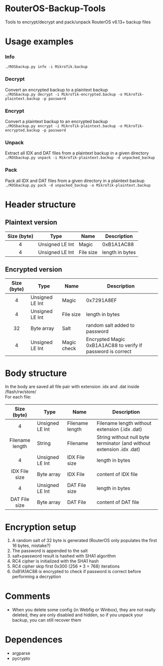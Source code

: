 # RouterOS-Backup-Tools
Tools to encrypt/decrypt and pack/unpack RouterOS v6.13+ backup files

# Usage examples  

### Info
`./ROSbackup.py info -i MikroTik.backup`  

### Decrypt  
Convert an encrypted backup to a plaintext backup  
`./ROSbackup.py decrypt -i MikroTik-encrypted.backup -o MikroTik-plaintext.backup -p password`  


### Encrypt  
Convert a plaintext backup to an encrypted backup  
`./ROSbackup.py encrypt -i MikroTik-plaintext.backup -o MikroTik-encrypted.backup -p password`  


### Unpack  
Extract all IDX and DAT files from a plaintext backup in a given directory    
`./ROSbackup.py unpack -i MikroTik-plaintext.backup -d unpacked_backup`  

### Pack  
Pack all IDX and DAT files from a given directory in a plaintext backup    
`./ROSbackup.py pack -d unpacked_backup -o MikroTik-plaintext.backup` 

# Header structure
## Plaintext version
| Size (byte)  | Type | Name | Description |
| :----------: | ---- | ---- | ------- |
| 4 | Unsigned LE Int | Magic | 0xB1A1AC88 |
| 4 | Unsigned LE Int | File size | length in bytes |

## Encrypted version
| Size (byte)  | Type | Name | Description |
| :----------: | ---- | ---- | ------- |
| 4 | Unsigned LE Int | Magic | 0x7291A8EF |
| 4 | Unsigned LE Int | File size | length in bytes |
| 32 | Byte array | Salt | random salt added to password |
| 4 | Unsigned LE Int | Magic check | Encrypted Magic 0xB1A1AC88 to verify if password is correct |

# Body structure
In the body are saved all file pair with extension .idx and .dat inside /flash/rw/store/  
For each file:  

| Size (byte)  | Type | Name | Description |
| :----------: | ---- | ---- | ------- |
| 4 | Unsigned LE Int | Filename length | Filename length without extension (.idx .dat) |
| Filename length | String | Filename | String without null byte terminator (and without extension .idx .dat)|
| 4 | Unsigned LE Int | IDX File size | length in bytes |
| IDX File size | Byte array | IDX File | content of IDX file |
| 4 | Unsigned LE Int | DAT File size | length in bytes |
| DAT File size | Byte array | DAT File | content of DAT file |

# Encryption setup
1) A random salt of 32 byte is generated (RouterOS only populates the first 16 bytes, mistake?)
2) The password is appended to the salt
3) salt+password result is hashed with SHA1 algorithm
4) RC4 cipher is initialized with the SHA1 hash
5) RC4 cipher skip first 0x300 (256 * 3 = 768) iterations
6) 0xB1A1AC88 is encrypted to check if password is correct before performing a decryption

# Comments
- When you delete some config (in Webfig or Winbox), they are not really deleted, they are only disabled and hidden, so if you unpack your backup, you can still recover them

# Dependences
- argparse
- pycrypto
